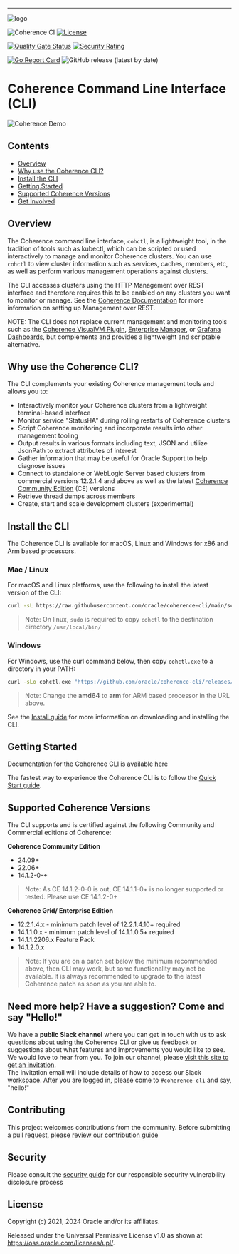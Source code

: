 <!--
Copyright (c) 2021, 2024 Oracle and/or its affiliates.
Licensed under the Universal Permissive License v 1.0 as shown at
https://oss.oracle.com/licenses/upl.
-->

-----
![logo](docs/images/logo-with-name.png)

![Coherence CI](https://github.com/oracle/coherence-cli/workflows/CI/badge.svg?branch=main)
[![License](http://img.shields.io/badge/license-UPL%201.0-blue.svg)](https://oss.oracle.com/licenses/upl/)

[![Quality Gate Status](https://sonarcloud.io/api/project_badges/measure?project=oracle_coherence-cli&metric=alert_status)](https://sonarcloud.io/summary/new_code?id=oracle_coherence-cli)
[![Security Rating](https://sonarcloud.io/api/project_badges/measure?project=oracle_coherence-cli&metric=security_rating)](https://sonarcloud.io/summary/new_code?id=oracle_coherence-cli)

[![Go Report Card](https://goreportcard.com/badge/github.com/oracle/coherence-cli)](https://goreportcard.com/report/github.com/oracle/coherence-cli)
![GitHub release (latest by date)](https://img.shields.io/github/v/release/oracle/coherence-cli)

# Coherence Command Line Interface (CLI)

![Coherence Demo](assets/cohctl-terminal.gif "Coherence CLI Demo")

## Contents

* [Overview](#overview)
* [Why use the Coherence CLI?](#why-use-the-coherence-cli)
* [Install the CLI](#install-the-cli)
* [Getting Started](#getting-started)
* [Supported Coherence Versions](#supported-coherence-versions)
* [Get Involved](#need-more-help-have-a-suggestion-come-and-say-hello)

## Overview 

The Coherence command line interface, `cohctl`, is a lightweight tool, in the tradition of tools such as kubectl,
which can be scripted or used interactively to manage and monitor Coherence clusters. You can use `cohctl` to view cluster information
such as services, caches, members, etc, as well as perform various management operations against clusters.

The CLI accesses clusters using the HTTP Management over REST interface and therefore requires this to be enabled on any clusters
you want to monitor or manage. See the [Coherence Documentation](https://docs.oracle.com/en/middleware/fusion-middleware/coherence/14.1.2/rest-reference/index.html)
for more information on setting up Management over REST.

NOTE: The CLI does not replace current management and monitoring tools such as the [Coherence VisualVM Plugin](https://github.com/oracle/coherence-visualvm),
[Enterprise Manager](https://docs.oracle.com/cd/E24628_01/install.121/e24215/coherence_getstarted.htm#GSSOA10121), or [Grafana Dashboards](https://oracle.github.io/coherence-operator/docs/latest/#/docs/metrics/040_dashboards), but complements and
provides a lightweight and scriptable alternative.

## Why use the Coherence CLI?

The CLI complements your existing Coherence management tools and allows you to:

* Interactively monitor your Coherence clusters from a lightweight terminal-based interface
* Monitor service "StatusHA" during rolling restarts of Coherence clusters
* Script Coherence monitoring and incorporate results into other management tooling
* Output results in various formats including text, JSON and utilize JsonPath to extract attributes of interest
* Gather information that may be useful for Oracle Support to help diagnose issues
* Connect to standalone or WebLogic Server based clusters from commercial versions 12.2.1.4 and above as well as the latest [Coherence Community Edition](https://github.com/oracle/coherence) (CE) versions
* Retrieve thread dumps across members
* Create, start and scale development clusters (experimental)

## Install the CLI

The Coherence CLI is available for macOS, Linux and Windows for x86 and Arm based processors.

### Mac / Linux

For macOS and Linux platforms, use the following to install the latest version of the CLI:

```bash
curl -sL https://raw.githubusercontent.com/oracle/coherence-cli/main/scripts/install.sh | bash
```

> Note: On linux, `sudo` is required to copy `cohctl` to the destination directory `/usr/local/bin/`

### Windows

For Windows, use the curl command below, then copy `cohctl.exe` to a directory in your PATH:

```cmd
curl -sLo cohctl.exe "https://github.com/oracle/coherence-cli/releases/download/1.9.0/cohctl-1.9.0-windows-amd64.exe"
```

> Note: Change the **amd64** to **arm** for ARM based processor in the URL above.

See the [Install guide](https://oracle.github.io/coherence-cli/docs/latest/#/docs/installation/01_installation) for
more information on downloading and installing the CLI.

## Getting Started

Documentation for the Coherence CLI is available [here](https://oracle.github.io/coherence-cli/docs/latest)

The fastest way to experience the Coherence CLI is to follow the
[Quick Start guide](https://oracle.github.io/coherence-cli/docs/latest/#/docs/about/03_quickstart).

## Supported Coherence Versions

The CLI supports and is certified against the following Community and Commercial editions of Coherence:

**Coherence Community Edition**
* 24.09+
* 22.06+
* 14.1.2-0-+

> Note: As CE 14.1.2-0-0 is out, CE 14.1.1-0+ is no longer supported or tested. Please use CE 14.1.2-0+

**Coherence Grid/ Enterprise Edition**
* 12.2.1.4.x - minimum patch level of 12.2.1.4.10+ required
* 14.1.1.0.x - minimum patch level of 14.1.1.0.5+ required
* 14.1.1.2206.x Feature Pack
* 14.1.2.0.x

> Note: If you are on a patch set below the minimum recommended above, then CLI may work, but some functionality may not be available. It
> is always recommended to upgrade to the latest Coherence patch as soon as you are able to.

## Need more help? Have a suggestion? Come and say "Hello!"

We have a **public Slack channel** where you can get in touch with us to ask questions about using the Coherence CLI
or give us feedback or suggestions about what features and improvements you would like to see. We would love
to hear from you. To join our channel,
please [visit this site to get an invitation](https://join.slack.com/t/oraclecoherence/shared_invite/enQtNzcxNTQwMTAzNjE4LTJkZWI5ZDkzNGEzOTllZDgwZDU3NGM2YjY5YWYwMzM3ODdkNTU2NmNmNDFhOWIxMDZlNjg2MzE3NmMxZWMxMWE).  
The invitation email will include details of how to access our Slack
workspace.  After you are logged in, please come to `#coherence-cli` and say, "hello!"

## Contributing

This project welcomes contributions from the community. Before submitting a pull request, please [review our contribution guide](./CONTRIBUTING.md)

## Security

Please consult the [security guide](./SECURITY.md) for our responsible security vulnerability disclosure process

## License

Copyright (c) 2021, 2024 Oracle and/or its affiliates.

Released under the Universal Permissive License v1.0 as shown at
<https://oss.oracle.com/licenses/upl/>.
